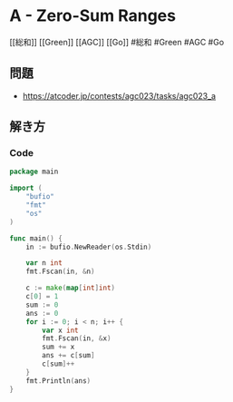 # A - Zero-Sum Ranges
[[総和]] [[Green]] [[AGC]] [[Go]]
#総和 #Green #AGC #Go 

## 問題
- https://atcoder.jp/contests/agc023/tasks/agc023_a

## 解き方
### Code
```go
package main

import (
	"bufio"
	"fmt"
	"os"
)

func main() {
	in := bufio.NewReader(os.Stdin)

	var n int
	fmt.Fscan(in, &n)

	c := make(map[int]int)
	c[0] = 1
	sum := 0
	ans := 0
	for i := 0; i < n; i++ {
		var x int
		fmt.Fscan(in, &x)
		sum += x
		ans += c[sum]
		c[sum]++
	}
	fmt.Println(ans)
}
```
